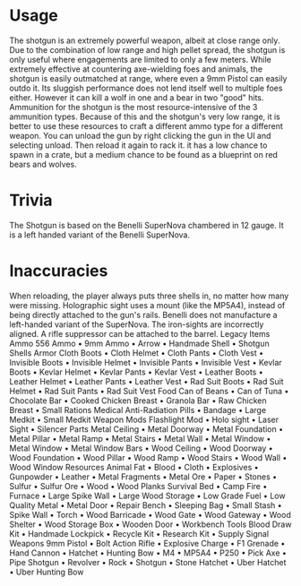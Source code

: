 # Usage

The shotgun is an extremely powerful weapon, albeit at close range only. Due to the combination of low range and high pellet spread, the shotgun is only useful where engagements are limited to only a few meters. While extremely effective at countering axe-wielding foes and animals, the shotgun is easily outmatched at range, where even a 9mm Pistol can easily outdo it. Its sluggish performance does not lend itself well to multiple foes either. However it can kill a wolf in one and a bear in two "good" hits.
Ammunition for the shotgun is the most resource-intensive of the 3 ammunition types. Because of this and the shotgun's very low range, it is better to use these resources to craft a different ammo type for a different weapon. 
You can unload the gun by right clicking the gun in the UI and selecting unload. Then reload it again to rack it.
it has a low chance to spawn in a crate, but a medium chance to be found as a blueprint on red bears and wolves.
# Trivia

The Shotgun is based on the Benelli SuperNova chambered in 12 gauge.
It is a left handed variant of the Benelli SuperNova.
# Inaccuracies

When reloading, the player always puts three shells in, no matter how many were missing.
Holographic sight uses a mount (like the MP5A4), instead of being directly attached to the gun's rails.
Benelli does not manufacture a left-handed variant of the SuperNova.
The iron-sights are incorrectly aligned.
A rifle suppressor can be attached to the barrel.
Legacy Items
Ammo
556 Ammo • 9mm Ammo • Arrow • Handmade Shell • Shotgun Shells
Armor
Cloth Boots • Cloth Helmet • Cloth Pants • Cloth Vest • Invisible Boots • Invisible Helmet • Invisible Pants • Invisible Vest • Kevlar Boots • Kevlar Helmet • Kevlar Pants • Kevlar Vest • Leather Boots • Leather Helmet • Leather Pants • Leather Vest • Rad Suit Boots • Rad Suit Helmet • Rad Suit Pants • Rad Suit Vest
Food
Can of Beans • Can of Tuna • Chocolate Bar • Cooked Chicken Breast • Granola Bar • Raw Chicken Breast • Small Rations
Medical
Anti-Radiation Pills • Bandage • Large Medkit • Small Medkit
Weapon Mods
Flashlight Mod • Holo sight • Laser Sight • Silencer
Parts
Metal Ceiling • Metal Doorway • Metal Foundation • Metal Pillar • Metal Ramp • Metal Stairs • Metal Wall • Metal Window • Metal Window • Metal Window Bars • Wood Ceiling • Wood Doorway • Wood Foundation • Wood Pillar • Wood Ramp • Wood Stairs • Wood Wall • Wood Window
Resources
Animal Fat • Blood • Cloth • Explosives • Gunpowder • Leather • Metal Fragments • Metal Ore • Paper • Stones • Sulfur • Sulfur Ore • Wood • Wood Planks
Survival
Bed • Camp Fire • Furnace • Large Spike Wall • Large Wood Storage • Low Grade Fuel • Low Quality Metal • Metal Door • Repair Bench • Sleeping Bag • Small Stash • Spike Wall • Torch • Wood Barricade • Wood Gate • Wood Gateway • Wood Shelter • Wood Storage Box • Wooden Door • Workbench
Tools
Blood Draw Kit • Handmade Lockpick • Recycle Kit • Research Kit • Supply Signal
Weapons
9mm Pistol • Bolt Action Rifle • Explosive Charge • F1 Grenade • Hand Cannon • Hatchet • Hunting Bow • M4 • MP5A4 • P250 • Pick Axe • Pipe Shotgun • Revolver • Rock • Shotgun • Stone Hatchet • Uber Hatchet • Uber Hunting Bow
